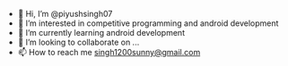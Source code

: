 - 👋 Hi, I’m @piyushsingh07
- 👀 I’m interested in competitive programming and android development
- 🌱 I’m currently learning android development
- 💞️ I’m looking to collaborate on ...
- 📫 How to reach me singh1200sunny@gmail.com

<!---
piyushsingh07/piyushsingh07 is a ✨ special ✨ repository because its `README.md` (this file) appears on your GitHub profile.
You can click the Preview link to take a look at your changes.
--->
